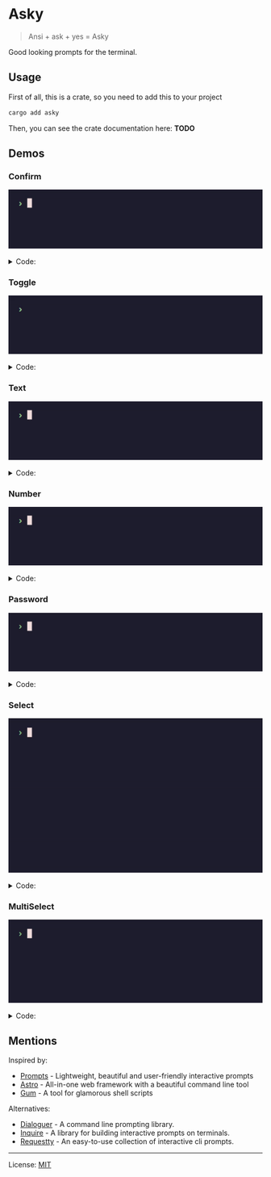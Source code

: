 # Asky

> Ansi + ask + yes = Asky

Good looking prompts for the terminal.

## Usage

First of all, this is a crate, so you need to add this to your project

```bash
cargo add asky
```

Then, you can see the crate documentation here: **TODO**

## Demos

### Confirm

![Confirm prompt gif demo](demos/confirm.gif)

<details>
<summary>Code:</summary>

```rust
use asky::Confirm;

fn main() -> std::io::Result<()> {
    if Confirm::new("Do you like coffe?").prompt()? {
        println!("Great, me too!");
    }

    // ...

    Ok(())
}

```

</details>

### Toggle

![Toggle prompt gif demo](demos/toggle.gif)

<details>
<summary>Code:</summary>

```rust
use asky::Toggle;

fn main() -> std::io::Result<()> {
    let tabs = Toggle::new("Which is better?", ["Tabs", "Spaces"]).prompt()?;
    println!("Great choice");

    // ...

    Ok(())
}
```

</details>

### Text

![Text prompt gif demo](demos/text.gif)

<details>
<summary>Code:</summary>

```rust
use asky::Text;

fn main() -> std::io::Result<()> {
    let color = Text::new("What's your favorite color?").prompt()?;
    println!("{color} is a beautiful color");

    // ...

    Ok(())
}
```

</details>

### Number

![Number prompt gif demo](demos/number.gif)

<details>
<summary>Code:</summary>

```rust
use asky::Number;

fn main() -> std::io::Result<()> {
    let age:  = Number::<u8>::new("How old are you?").prompt()?;

    if let Ok(age) = Number::<u8>::new("How old are you?").prompt()? {
        if age <= 60 {
            println!("Pretty young");
        }
    }

    // ...

    Ok(())
}
```

</details>

### Password

![Password prompt gif demo](demos/password.gif)

<details>
<summary>Code:</summary>

```rust
use asky::Password;

fn main() -> std::io::Result<()> {
    let password = Password::new("What's your IG password?").prompt()?;

    if password.len() >= 1 {
        println!("Ultra secure!");
    }

    // ...

    Ok(())
}
```

</details>

### Select

![Select prompt gif demo](demos/select.gif)

<details>
<summary>Code:</summary>

```rust
use asky::Select;

fn main() -> std::io::Result<()> {
    let choice = Select::new("Choose number", 1..=30).prompt()?;
    println!("{choice}, Interesting choice");

    // ...

    Ok(())
}

```

</details>

### MultiSelect

![Multi select prompt gif demo](demos/multi_select.gif)

<details>
<summary>Code:</summary>

```rust
use asky::MultiSelect;

fn main() -> std::io::Result<()> {
    let opts = ["Dog", "Cat", "Fish", "Bird", "Other"];
    let choices = MultiSelect::new("What kind of pets do you have?", opts).prompt()?;

    if choices.len() > 2 {
        println!("So you love pets");
    }

    // ...

    Ok(())
}

```

</details>

## Mentions

Inspired by:

- [Prompts](https://www.npmjs.com/package/prompts) - Lightweight, beautiful and user-friendly interactive prompts
- [Astro](https://astro.build/) - All-in-one web framework with a beautiful command line tool
- [Gum](https://github.com/charmbracelet/gum) - A tool for glamorous shell scripts

Alternatives:

- [Dialoguer](https://github.com/console-rs/dialoguer) - A command line prompting library.
- [Inquire](https://github.com/mikaelmello/inquire) - A library for building interactive prompts on terminals.
- [Requestty](https://github.com/Lutetium-Vanadium/requestty) - An easy-to-use collection of interactive cli prompts.

---

License: [MIT](LICENSE)
